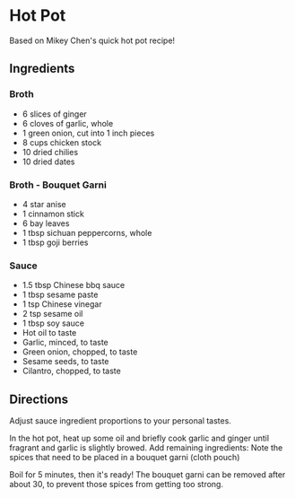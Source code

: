 # Hot Pot
Based on Mikey Chen's quick hot pot recipe!

## Ingredients
### Broth
- 6 slices of ginger
- 6 cloves of garlic, whole
- 1 green onion, cut into 1 inch pieces
- 8 cups chicken stock
- 10 dried chilies
- 10 dried dates
### Broth - Bouquet Garni
- 4 star anise
- 1 cinnamon stick
- 6 bay leaves
- 1 tbsp sichuan peppercorns, whole
- 1 tbsp goji berries
### Sauce
- 1.5 tbsp Chinese bbq sauce
- 1 tbsp sesame paste
- 1 tsp Chinese vinegar
- 2 tsp sesame oil
- 1 tbsp soy sauce
- Hot oil to taste
- Garlic, minced, to taste
- Green onion, chopped, to taste
- Sesame seeds, to taste
- Cilantro, chopped, to taste

## Directions
Adjust sauce ingredient proportions to your personal tastes.

In the hot pot, heat up some oil and briefly cook garlic and ginger until fragrant and garlic is slightly browed. Add remaining ingredients: Note the spices that need to be placed in a bouquet garni (cloth pouch)

Boil for 5 minutes, then it's ready! The bouquet garni can be removed after about 30, to prevent those spices from getting too strong.



